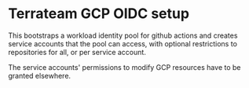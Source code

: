 # Terrateam GCP OIDC setup

This bootstraps a workload identity pool for github actions and creates service accounts that the pool can access, with optional restrictions to repositories for all, or per service account.

The service accounts' permissions to modify GCP resources have to be granted elsewhere.

